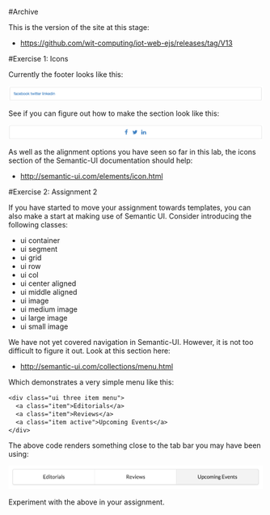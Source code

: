 #Archive

This is the version of the site at this stage:

- <https://github.com/wit-computing/iot-web-ejs/releases/tag/V13>

#Exercise 1: Icons

Currently the footer looks like this:

![](img/16.png)

See if you can figure out how to make the section look like this:

![](img/17.png)

As well as the alignment options you have seen so far in this lab, the icons section of the Semantic-UI documentation should help:

- <http://semantic-ui.com/elements/icon.html>

#Exercise 2: Assignment 2

If you have started to move your assignment towards templates, you can also make a start at making use of Semantic UI. Consider introducing the following classes:

- ui container
- ui segment
- ui grid
- ui row
- ui col
- ui center aligned
- ui middle aligned
- ui image
- ui medium image
- ui large image
- ui small image

We have not yet covered navigation in Semantic-UI. However, it is not too difficult to figure it out. Look at this section here:

- <http://semantic-ui.com/collections/menu.html>

Which demonstrates a very simple menu like this:

~~~
<div class="ui three item menu">
  <a class="item">Editorials</a>
  <a class="item">Reviews</a>
  <a class="item active">Upcoming Events</a>
</div>
~~~

The above code renders something close to the tab bar you may have been using:

![](img/18.png)

Experiment with the above in your assignment.

